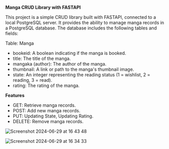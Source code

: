 **Manga CRUD Library with FASTAPI**

This project is a simple CRUD library built with FASTAPI, connected to a local PostgreSQL server. It provides the ability to manage manga records in a PostgreSQL database. The database includes the following tables and fields:

Table: Manga
- bookeid: A boolean indicating if the manga is booked.
- title: The title of the manga.
- mangaka (author): The author of the manga.
- thumbnail: A link or path to the manga's thumbnail image.
- state: An integer representing the reading status (1 = wishlist, 2 = reading, 3 = read).
- rating: The rating of the manga.

**Features**

- GET: Retrieve manga records.
- POST: Add new manga records.
- PUT: Updating State, Updating Rating.
- DELETE: Remove manga records.

![Screenshot 2024-06-29 at 16 43 48](https://github.com/Christian-rayGarcia/Manga-Library-Crud-FastAPI/assets/47110238/740f0279-ea3b-4b98-932c-0f53d4b429b5)

![Screenshot 2024-06-29 at 16 34 33](https://github.com/Christian-rayGarcia/Manga-Library-Crud-FastAPI/assets/47110238/2a5d019c-03b5-4b9f-801e-e53db7e49d87)
